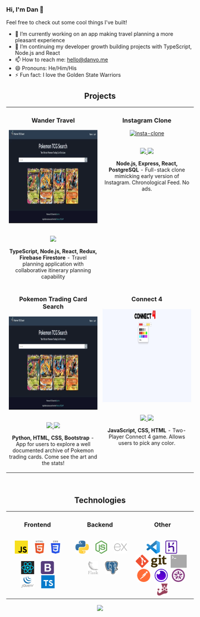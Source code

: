 ### Hi, I'm Dan 👋

Feel free to check out some cool things I've built!

- 🔭 I’m currently working on an app making travel planning a more pleasant experience
- 🌱 I’m continuing my developer growth building projects with TypeScript, Node.js and React
- 📫 How to reach me: hello@danvo.me
- 😄 Pronouns: He/Him/His
- ⚡ Fun fact: I love the Golden State Warriors

<h2 align="center" color="white">Projects</h2>
    <div align="center">
        <table>
            <tr>
		<td valign="top" width="50%">
                    <h3 align="center" color="white">Wander Travel</h3>
                    <div align="center">
                        <a href='https://wander.live/' target="_blank">
                            <img src="images/app-demos/poke_search_demo.gif" alt="wander-travel-homepage" height="250px"/>
                        </a>
                        <br>
                        <br>
                        <p>
                            <a href="https://wander.live/" target="_blank">
                                <img src="https://img.shields.io/badge/-website-green?style=for-the-badge&color=0071D7" />
                            </a>
                        </p>
                        <p><strong>TypeScript, Node.js, React, Redux, Firebase Firestore</strong> - Travel planning application with collaborative itinerary planning capability</p>
                    </div>
                </td>  
                <td valign="top" width="50%">
                    <h3 align="center" color="white">Instagram Clone</h3>
                    <div align="center">
                        <a href='http://ig-clone-dvo.surge.sh/' target="_blank">
                            <img src="images/app-demos/igclone.gif" alt="insta-clone" height="250px"/>
                        </a>
                        <br>
                        <br>
                        <p>
                            <a href="https://github.com/thedvo/capstone2-igClone-pern" target="_blank">
                                <img src="https://img.shields.io/badge/Repo-lightgrey?style=for-the-badge&logo=github" />
                            </a>
                            <a href="http://ig-clone-dvo.surge.sh/" target="_blank">
                                <img src="https://img.shields.io/badge/-website-green?style=for-the-badge&color=0071D7" />
                            </a>
                        </p>
                        <p><strong>Node.js, Express, React, PostgreSQL </strong> - Full-stack clone mimicking early version of Instagram. Chronological Feed. No ads. </p>
                    </div>
                </td>
            </tr>
            <tr>
		     <td valign="top" width="50%">
                    <h3 align="center" color="white">Pokemon Trading Card Search</h3>
                    <div align="center">
                        <a href='https://dvo-pokemon-tcg.onrender.com/' target="_blank">
                            <img src="images/app-demos/poke_search_demo.gif" alt="pokemon-tcg-search-info" height="250px"/>
                        </a>
                        <br>
                        <br>
                        <p>
                            <a href="https://github.com/thedvo/pokemon-trading-card-search-app" target="_blank">
                                <img src="https://img.shields.io/badge/Repo-lightgrey?style=for-the-badge&logo=github" />
                            </a>
                            <a href="https://dvo-pokemon-tcg.onrender.com/" target="_blank">
                                <img src="https://img.shields.io/badge/-website-green?style=for-the-badge&color=0071D7" />
                            </a>
                        </p>
                        <p><strong>Python, HTML, CSS, Bootstrap </strong> - App for users to explore a well documented archive of Pokemon trading cards. Come see the art and the stats! </p>
                    </div>
                </td>  
            <td valign="top" width="50%">
                    <h3 align="center" color="white">Connect 4</h3>
                    <div align="center">
                        <a href='https://thedvo.github.io/Connect-Four/' target="_blank">
                            <img src="images/app-demos/connect-4-demo.gif" alt="connect-4-demo-gif" height="250px" />
                        </a>
                        <br>
                        <br>
                        <p>
                            <a href="https://github.com/thedvo/Connect-Four" target="_blank">
                                <img src="https://img.shields.io/badge/Repo-lightgrey?style=for-the-badge&logo=github" />
                            </a>
                            <a href="https://thedvo.github.io/Connect-Four/" target="_blank">
                                <img src="https://img.shields.io/badge/-website-green?style=for-the-badge&color=0071D7" />
                            </a>
                        </p>
                        <p><strong>JavaScript, CSS, HTML</strong> - Two-Player Connect 4 game. Allows users to pick any color. </p>
                    </div>
                </td>
            </tr>
        </table>
    </div>
    <br>

<h2 align="center" color="white">Technologies</h2>
    <div align="center">
        <table>
            <tr>
                <td valign="top" width="33.3333%">
                    <h3 align="center" color="white">Frontend</h2>
                    <br>
                    <div align="center">
                        <img src="images/tech-stack/javascript.svg"
                            alt="JavaScript" title ="JavaScript" height="35" />
                        &nbsp&nbsp&nbsp
                        <img src="images/tech-stack/html-5.svg"
                            alt="HTML" title ="HTML" height="35" />
                        &nbsp&nbsp&nbsp
                        <img src="images/tech-stack/css-3.svg"
                            alt="CSS" title ="CSS" height="35" />
                        <br>
                        <br>
                        &nbsp&nbsp&nbsp
                        <img src="images/tech-stack/react.svg"
                            alt="React" title ="React"  height="35" />
                        &nbsp&nbsp&nbsp
                        <img src="images/tech-stack/bootstrap.svg"
                            alt="Bootstrap" title ="Bootstrap"  height="35" />
                        &nbsp&nbsp&nbsp
                        <img src="images/tech-stack/jquery-vertical.svg"
                            alt="jQuery" title ="jQuery" height="35" />
                        &nbsp&nbsp&nbsp
                        <img src="images/tech-stack/typescript.svg"
                            alt="typescript" title ="typescript" height="35" />
                    </div>
                </td>
                <td valign="top" width="33.3333%">
                    <h3 align="center" color="white">Backend</h3>
                    <br>
                    <div align="center">
                        &nbsp
                        <img src="images/tech-stack/python.svg"
                            alt="Python" title ="Python" height="35" />
                        &nbsp&nbsp&nbsp
                        <img src="images/tech-stack/nodejs-icon.svg"
                            alt="Node.js" title ="Node.js" height="35" />
                        &nbsp&nbsp&nbsp
                        <img src="images/tech-stack/expressjs-icon.svg"
                            alt="Express" title ="Express" height="35" />
                        <br>
                        <br>
                        &nbsp&nbsp&nbsp
                        <img src="images/tech-stack/flask.svg"
                            alt="Flask" title ="Flask" height="35" />
                        &nbsp&nbsp&nbsp
                        <img src="images/tech-stack/postgresql.svg"
                            alt="Postgresql" title ="PostgreSQL" height="35" />
                        <br>
                        <br>
                    </div>
                </td>
                <td valign="top" width="33.3333%">
                    <h3 align="center" color="white">Other</h3>
                    <br>
                    <div align="center">
                        &nbsp
                        <img src="images/tech-stack/visual-studio-code.svg"
                            alt="VS Code" title ="Visual Studio"  height="35" />
                        &nbsp&nbsp
                        <img src="images/tech-stack/heroku-icon.svg"
                            alt="Heroku" title ="Heroku" height="35" />
                        &nbsp&nbsp
                        <img src="images/tech-stack/Git-logo.svg"
                            alt="Git" title ="Git" height="35" />
                        &nbsp
                        <img src="images/tech-stack/terminal.svg" alt="Terminal" title ="Terminal" height="35" />
                        &nbsp
                        <img src="images/tech-stack/postman-icon.svg"
                            alt="Postman" title ="Postman" height="35" />
                        &nbsp
                        <img src="images/tech-stack/insomnia.svg"
                            alt="Insomnia" title ="Insomnia"  height="35" />
                        &nbsp
                        <img src="images/tech-stack/jasmine.svg"
                            alt="Jasmine" title ="Jasmine" height="35" />
                        &nbsp
                        <img src="images/tech-stack/jest.svg"
                            alt="Jest" title ="Jest" height="35" />
                    </div>
                </td>
            </tr>
        </table>
    </div>

<div align="center">
	<a href="https://github.com/anuraghazra/github-readme-stats">
	<img align="center" src="https://github-readme-stats.vercel.app/api/top-langs/?username=thedvo&hide=procfile&layout=compact&theme=dracula" />
	</a>
</div>
 
